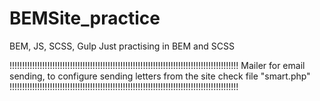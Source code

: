 # BEMSite_practice
BEM, JS, SCSS, Gulp
Just practising in BEM and SCSS

!!!!!!!!!!!!!!!!!!!!!!!!!!!!!!!!!!!!!!!!!!!!!!!!!!!!!!!!!!!!!!!!!!!!!!!!!!!!!!!!!!!!!!!!!!!
Mailer for email sending, to configure sending letters from the site check file "smart.php"
!!!!!!!!!!!!!!!!!!!!!!!!!!!!!!!!!!!!!!!!!!!!!!!!!!!!!!!!!!!!!!!!!!!!!!!!!!!!!!!!!!!!!!!!!!!
